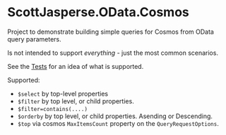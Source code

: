 # ScottJasperse.OData.Cosmos

Project to demonstrate building simple queries for Cosmos from OData query parameters.

Is not intended to support *everything* - just the most common scenarios.

See the [Tests](ScottJasperse.OData.Api.Tests/Tests.cs) for an idea of what is supported.

Supported:
- `$select` by top-level properties
- `$filter` by top level, or child properties. 
- `$filter=contains(....)`
- `$orderby` by top level, or child properties. Asending or Descending.
- `$top` via cosmos `MaxItemsCount` property on the `QueryRequestOptions`.